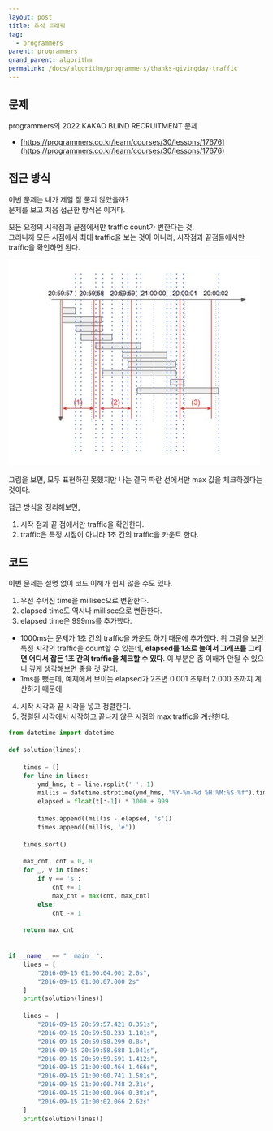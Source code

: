 ```yaml
---
layout: post
title: 추석 트래픽
tag:
  - programmers
parent: programmers
grand_parent: algorithm
permalink: /docs/algorithm/programmers/thanks-givingday-traffic
---
```


## 문제
programmers의 2022 KAKAO BLIND RECRUITMENT 문제
- [https://programmers.co.kr/learn/courses/30/lessons/17676](https://programmers.co.kr/learn/courses/30/lessons/17676)

## 접근 방식

이번 문제는 내가 제일 잘 풀지 않았을까?  
문제를 보고 처음 접근한 방식은 이거다.  

모든 요청의 시작점과 끝점에서만 traffic count가 변한다는 것.  
그러니까 모든 시점에서 최대 traffic을 보는 것이 아니라, 시작점과 끝점들에서만 traffic을 확인하면 된다.

![접근 방식](/images/post/algorithm/programmers/thanks_givingday_traffic.JPG)

그림을 보면, 모두 표현하진 못했지만 나는 결국 파란 선에서만 max 값을 체크하겠다는 것이다.

접근 방식을 정리해보면,
1. 시작 점과 끝 점에서만 traffic을 확인한다.
2. traffic은 특정 시점이 아니라 1초 간의 traffic을 카운트 한다.

## 코드

이번 문제는 설명 없이 코드 이해가 쉽지 않을 수도 있다.  

1. 우선 주어진 time을 millisec으로 변환한다.
2. elapsed time도 역시나 millisec으로 변환한다.
3. elapsed time은 999ms를 추가했다.
  - 1000ms는 문제가 1초 간의 traffic을 카운트 하기 때문에 추가했다. 위 그림을 보면 특정 시각의 traffic을 count할 수 있는데, **elapsed를 1초로 늘여서 그래프를 그리면 어디서 잡든 1초 간의 traffic을 체크할 수 있다**. 이 부분은 좀 이해가 안될 수 있으니 깊게 생각해보면 좋을 것 같다.
  - 1ms를 뺐는데, 예제에서 보이듯 elapsed가 2초면 0.001 초부터 2.000 초까지 계산하기 때문에
4. 시작 시각과 끝 시각을 넣고 정렬한다.
5. 정렬된 시각에서 시작하고 끝나지 않은 시점의 max traffic을 계산한다.

```py
from datetime import datetime

def solution(lines):
    
    times = []
    for line in lines:
        ymd_hms, t = line.rsplit(' ', 1)
        millis = datetime.strptime(ymd_hms, "%Y-%m-%d %H:%M:%S.%f").timestamp() * 1000
        elapsed = float(t[:-1]) * 1000 + 999

        times.append((millis - elapsed, 's'))
        times.append((millis, 'e'))

    times.sort()

    max_cnt, cnt = 0, 0
    for _, v in times:
        if v == 's':
            cnt += 1
            max_cnt = max(cnt, max_cnt)
        else:
            cnt -= 1

    return max_cnt


if __name__ == "__main__":
    lines = [
        "2016-09-15 01:00:04.001 2.0s",
        "2016-09-15 01:00:07.000 2s"
    ]
    print(solution(lines))

    lines =  [
        "2016-09-15 20:59:57.421 0.351s",
        "2016-09-15 20:59:58.233 1.181s",
        "2016-09-15 20:59:58.299 0.8s",
        "2016-09-15 20:59:58.688 1.041s",
        "2016-09-15 20:59:59.591 1.412s",
        "2016-09-15 21:00:00.464 1.466s",
        "2016-09-15 21:00:00.741 1.581s",
        "2016-09-15 21:00:00.748 2.31s",
        "2016-09-15 21:00:00.966 0.381s",
        "2016-09-15 21:00:02.066 2.62s"
    ]
    print(solution(lines))
```